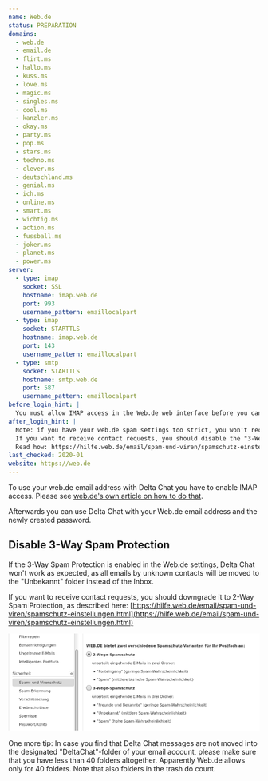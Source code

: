 ```yaml
---
name: Web.de
status: PREPARATION
domains:
  - web.de
  - email.de
  - flirt.ms
  - hallo.ms
  - kuss.ms
  - love.ms
  - magic.ms
  - singles.ms
  - cool.ms
  - kanzler.ms
  - okay.ms
  - party.ms
  - pop.ms
  - stars.ms
  - techno.ms
  - clever.ms
  - deutschland.ms
  - genial.ms
  - ich.ms
  - online.ms
  - smart.ms
  - wichtig.ms
  - action.ms
  - fussball.ms
  - joker.ms
  - planet.ms
  - power.ms
server:
  - type: imap
    socket: SSL
    hostname: imap.web.de
    port: 993
    username_pattern: emaillocalpart
  - type: imap
    socket: STARTTLS
    hostname: imap.web.de
    port: 143
    username_pattern: emaillocalpart
  - type: smtp
    socket: STARTTLS
    hostname: smtp.web.de
    port: 587
    username_pattern: emaillocalpart
before_login_hint: |
  You must allow IMAP access in the Web.de web interface before you can login.
after_login_hint: |
  Note: if you have your web.de spam settings too strict, you won't receive contact requests from new people.
  If you want to receive contact requests, you should disable the "3-Wege-Spamschutz" in the Web.de settings.
  Read how: https://hilfe.web.de/email/spam-und-viren/spamschutz-einstellungen.html
last_checked: 2020-01
website: https://web.de
---
```


To use your web.de email address with Delta Chat you have to enable IMAP access. Please see [web.de's own article on how to do that](https://hilfe.web.de/pop-imap/einschalten.html).

Afterwards you can use Delta Chat with your Web.de email address and the newly created password.

## Disable 3-Way Spam Protection

If the 3-Way Spam Protection is enabled in the Web.de settings, Delta Chat
won't work as expected, as all emails by unknown contacts will be moved to the
"Unbekannt" folder instead of the Inbox. 

If you want to receive contact requests, you should downgrade it to 2-Way Spam
Protection, as described here:
[https://hilfe.web.de/email/spam-und-viren/spamschutz-einstellungen.html](https://hilfe.web.de/email/spam-und-viren/spamschutz-einstellungen.html)

![3-Wege-Spamschutz in den web.de-Einstellungen](../assets/img/web.de-spam-protection.png)

One more tip: In case you find that Delta Chat messages are not moved into the designated "DeltaChat"-folder of your email account, please make sure that you have less than 40 folders altogether. Apparently Web.de allows only for 40 folders. Note that also folders in the trash do count.
